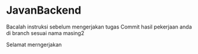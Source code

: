 # JavanBackend
Bacalah instruksi sebelum mengerjakan tugas
Commit hasil pekerjaan anda di branch sesuai nama masing2

Selamat merngerjakan

